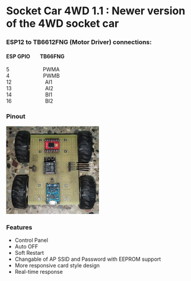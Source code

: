# Socket Car 4WD 1.1 : Newer version of the 4WD socket car #
 
### ESP12 to TB6612FNG (Motor Driver) connections: ###
#### ESP GPIO  &nbsp;&nbsp;&nbsp;&nbsp;&nbsp;&nbsp; TB66FNG  ####
  5 &nbsp;&nbsp;&nbsp;&nbsp;&nbsp;&nbsp;&nbsp;&nbsp;&nbsp;&nbsp;&nbsp;&nbsp;&nbsp;&nbsp;&nbsp;&nbsp;&nbsp;&nbsp;&nbsp;&nbsp;&nbsp; PWMA  
  4 &nbsp;&nbsp;&nbsp;&nbsp;&nbsp;&nbsp;&nbsp;&nbsp;&nbsp;&nbsp;&nbsp;&nbsp;&nbsp;&nbsp;&nbsp;&nbsp;&nbsp;&nbsp;&nbsp;&nbsp;&nbsp; PWMB  
  12 &nbsp;&nbsp;&nbsp;&nbsp;&nbsp;&nbsp;&nbsp;&nbsp;&nbsp;&nbsp;&nbsp;&nbsp;&nbsp;&nbsp;&nbsp;&nbsp;&nbsp;&nbsp;&nbsp;&nbsp;&nbsp; AI1             
  13 &nbsp;&nbsp;&nbsp;&nbsp;&nbsp;&nbsp;&nbsp;&nbsp;&nbsp;&nbsp;&nbsp;&nbsp;&nbsp;&nbsp;&nbsp;&nbsp;&nbsp;&nbsp;&nbsp;&nbsp;&nbsp; AI2  
  14 &nbsp;&nbsp;&nbsp;&nbsp;&nbsp;&nbsp;&nbsp;&nbsp;&nbsp;&nbsp;&nbsp;&nbsp;&nbsp;&nbsp;&nbsp;&nbsp;&nbsp;&nbsp;&nbsp;&nbsp;&nbsp; BI1  
  16 &nbsp;&nbsp;&nbsp;&nbsp;&nbsp;&nbsp;&nbsp;&nbsp;&nbsp;&nbsp;&nbsp;&nbsp;&nbsp;&nbsp;&nbsp;&nbsp;&nbsp;&nbsp;&nbsp;&nbsp;&nbsp; BI2  
  
### Pinout ###
<img src="https://raw.githubusercontent.com/Prateek7805/socketCar4WD1.1/main/pinout.JPG" width='250' height='auto'/>


### Features ###
* Control Panel 
* Auto OFF
* Soft Restart
* Changable of AP SSID and Password with EEPROM support
* More responsive card style design
* Real-time response
